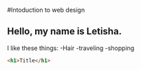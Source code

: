#Intoduction to web design

## Hello, my name is Letisha.

I like these things:
-Hair
-traveling
-shopping

```HTML
<h1>Title</h1>

```

